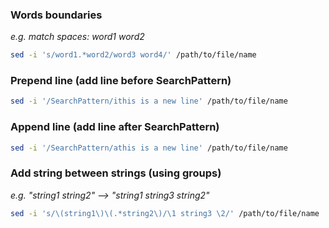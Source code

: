 ### Words boundaries
*e.g. match spaces: word1 word2*
```bash
sed -i 's/word1.*word2/word3 word4/' /path/to/file/name
```

### Prepend line (add line before SearchPattern)
```bash
sed -i '/SearchPattern/ithis is a new line' /path/to/file/name
```

### Append line (add line after SearchPattern)
```bash
sed -i '/SearchPattern/athis is a new line' /path/to/file/name
```

### Add string between strings (using groups)
*e.g. "string1 string2" --> "string1 string3 string2"*
```bash
sed -i 's/\(string1\)\(.*string2\)/\1 string3 \2/' /path/to/file/name
```


